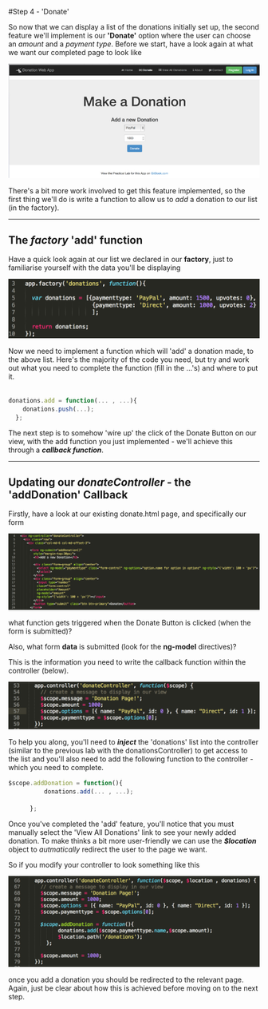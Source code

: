 #Step 4 - 'Donate'

So now that we can display a list of the donations initially set up, the second feature we'll implement is our **'Donate'** option where the user can choose an *amount* and a *payment type*. Before we start, have a look again at what we want our completed page to look like

![](../images/donationwebapp2.jpg)

There's a bit more work involved to get this feature implemented, so the first thing we'll do is write a function to allow us to *add* a donation to our list (in the factory).

---

## The *factory* 'add' function

Have a quick look again at our list we declared in our **factory**, just to familiarise yourself with the data you'll be displaying

![](../images/lab2.step3.1.png)

Now we need to implement a function which will 'add' a donation made, to the above list. Here's the majority of the code you need, but try and work out what you need to complete the function (fill in the ...'s) and where to put it.

```javascript

donations.add = function(... , ...){
    donations.push(...);
  };

```

The next step is to somehow 'wire up' the click of the Donate Button on our view, with the add function you just implemented - we'll achieve this through a ***callback function***.

---

## Updating our *donateController* - the 'addDonation' Callback

Firstly, have a look at our existing donate.html page, and specifically our form 

![](../images/lab2.step4.1.png)

what function gets triggered when the Donate Button is clicked (when the form is submitted)?

Also, what form **data** is submitted (look for the **ng-model** directives)?

This is the information you need to write the callback function within the controller (below).

![](../images/lab2.step4.2.png)

To help you along, you'll need to ***inject*** the 'donations' list into the controller (similar to the previous lab with the donationsController) to get access to the list and you'll also need to add the following function to the controller - which you need to complete.

```javascript
$scope.addDonation = function(){
          donations.add(... , ...);
          
      };
```

Once you've completed the 'add' feature, you'll notice that you must manually select the 'View All Donations' link to see your newly added donation. To make thinks a bit more user-friendly we can use the ***$location*** object to *autmatically* redirect the user to the page we want.

So if you modify your controller to look something like this

![](../images/lab2.step4.3.png)

once you add a donation you should be redirected to the relevant page. Again, just be clear about how this is achieved before moving on to the next step.






